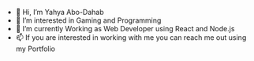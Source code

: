 - 👋 Hi, I’m Yahya Abo-Dahab
- 👀 I’m interested in Gaming and Programming 
- 🌱 I’m currently Working as Web Developer using React and Node.js
- 📫 If you are interested in working with me you can reach me out using my Portfolio

<!---
Yaito99/Yaito99 is a ✨ special ✨ repository because its `README.md` (this file) appears on your GitHub profile.
You can click the Preview link to take a look at your changes.
--->
